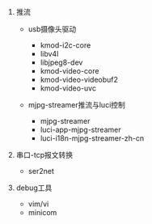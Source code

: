 1. 推流
   * usb摄像头驱动

     * kmod-i2c-core
     * libv4l
     * libjpeg8-dev
     * kmod-video-core
     * kmod-video-videobuf2
     * kmod-video-uvc


   * mjpg-streamer推流与luci控制

     * mjpg-streamer
     * luci-app-mjpg-streamer
     * luci-i18n-mjpg-streamer-zh-cn
2. 串口-tcp报文转换
   
   * ser2net
3. debug工具
   * vim/vi
   * minicom